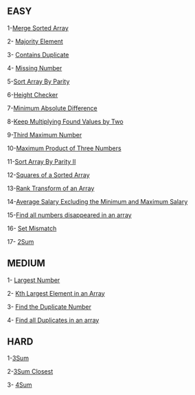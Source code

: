 
## EASY

1-[Merge Sorted Array](https://leetcode.com/problems/merge-sorted-array/)

2- [Majority Element](https://leetcode.com/problems/majority-element/)

3- [Contains Duplicate](https://leetcode.com/problems/contains-duplicate/)

4- [Missing Number](https://leetcode.com/problems/missing-number/)

5-[Sort Array By Parity](https://leetcode.com/problems/sort-array-by-parity/)

6-[Height Checker](https://leetcode.com/problems/height-checker/)

7-[Minimum Absolute Difference](https://leetcode.com/problems/minimum-absolute-difference/)

8-[Keep Multiplying Found Values by Two](https://leetcode.com/problems/keep-multiplying-found-values-by-two/)

9-[Third Maximum Number](https://leetcode.com/problems/third-maximum-number/)

10-[Maximum Product of Three Numbers](https://leetcode.com/problems/maximum-product-of-three-numbers/)

11-[Sort Array By Parity II](https://leetcode.com/problems/sort-array-by-parity-ii/)

12-[Squares of a Sorted Array](https://leetcode.com/problems/squares-of-a-sorted-array/)

13-[Rank Transform of an Array](https://leetcode.com/problems/rank-transform-of-an-array/)

14-[Average Salary Excluding the Minimum and Maximum Salary](https://leetcode.com/problems/average-salary-excluding-the-minimum-and-maximum-salary/)

15-[Find all numbers disappeared in an array](https://leetcode.com/problems/find-all-numbers-disappeared-in-an-array/)

16- [Set Mismatch](https://leetcode.com/problems/set-mismatch/)

17- [2Sum](https://leetcode.com/problems/two-sum/)


## MEDIUM

1- [Largest Number](https://leetcode.com/problems/largest-number/)

2- [Kth Largest Element in an Array](https://leetcode.com/problems/kth-largest-element-in-an-array/)

3- [Find the Duplicate Number](https://leetcode.com/problems/find-the-duplicate-number/)

4- [Find all Duplicates in an array](https://leetcode.com/problems/find-all-duplicates-in-an-array/)


## HARD

1-[3Sum](https://leetcode.com/problems/3sum/)

2-[3Sum Closest](https://leetcode.com/problems/3sum-closest/)

3- [4Sum](https://leetcode.com/problems/4sum/)